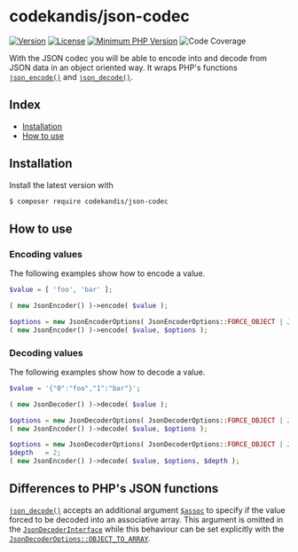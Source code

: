 # codekandis/json-codec

[![Version][xtlink-version-badge]][srclink-changelog]
[![License][xtlink-license-badge]][srclink-license]
[![Minimum PHP Version][xtlink-php-version-badge]][xtlink-php-net]
![Code Coverage][xtlink-code-coverage-badge]

With the JSON codec you will be able to encode into and decode from JSON data in an object oriented way. It wraps PHP's functions [`json_encode()`][xtlink-php-net-json-encode] and [`json_decode()`][xtlink-php-net-json-decode].

## Index

* [Installation](#installation)
* [How to use](#how-to-use)

## Installation

Install the latest version with

```bash
$ composer require codekandis/json-codec
```

## How to use

### Encoding values

The following examples show how to encode a value.

```php
$value = [ 'foo', 'bar' ];

( new JsonEncoder() )->encode( $value );

$options = new JsonEncoderOptions( JsonEncoderOptions::FORCE_OBJECT | JsonEncoderOptions::PRETTY_PRINT );
( new JsonEncoder() )->encode( $value, $options );
```

### Decoding values

The following examples show how to decode a value.

```php
$value = '{"0":"foo","1":"bar"}';

( new JsonDecoder() )->decode( $value );

$options = new JsonDecoderOptions( JsonDecoderOptions::FORCE_OBJECT | JsonDecoderOptions::PRETTY_PRINT );
( new JsonEncoder() )->decode( $value, $options );

$options = new JsonDecoderOptions( JsonDecoderOptions::FORCE_OBJECT | JsonDecoderOptions::PRETTY_PRINT );
$depth   = 2;
( new JsonEncoder() )->decode( $value, $options, $depth );
```

## Differences to PHP's JSON functions

[`json_decode()`][xtlink-php-net-json-encode] accepts an additional argument [`$assoc`][xtlink-php-net-json-decode-arguments] to specify if the value forced to be decoded into an associative array. This argument is omitted in the [`JsonDecoderInterface`][srclink-json-decoder-interface] while this behaviour can be set explicitly with the [`JsonDecoderOptions::OBJECT_TO_ARRAY`][srclink-json-decoder-options].



[xtlink-version-badge]: https://img.shields.io/badge/version-development-blue.svg
[xtlink-license-badge]: https://img.shields.io/badge/license-MIT-yellow.svg
[xtlink-php-version-badge]: https://img.shields.io/badge/php-%3E%3D%207.4-8892BF.svg
[xtlink-code-coverage-badge]: https://img.shields.io/badge/coverage-100%25-green.svg
[xtlink-php-net]: https://php.net
[xtlink-php-net-json-encode]: https://www.php.net/manual/en/function.json-encode.php
[xtlink-php-net-json-decode]: https://www.php.net/manual/en/function.json-decode.php
[xtlink-php-net-json-decode-arguments]: https://www.php.net/manual/en/function.json-decode.php#refsect1-function.json-decode-parameters

[srclink-changelog]: ./CHANGELOG.md
[srclink-license]: ./LICENSE
[srclink-json-decoder-interface]: ./src/JsonDecoderInterface.php
[srclink-json-decoder-options]: ./src/JsonDecoderOptions.php
